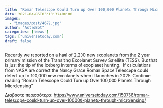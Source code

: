 ```yaml
---
title: "Roman Telescope Could Turn up Over 100,000 Planets Through Microlensing"
date: 2021-04-05T03:13:32+00:00
images:
  - "images/post/4672.jpg"
author: "AstroBot"
categories: ["News"]
tags: ["universetoday.com"]
draft: false
---
```


Recently we reported on a haul of 2,200 new exoplanets from the 2 year primary mission of the Transiting Exoplanet Survey Satellite (TESS). But that is just the tip of the iceberg in terms of exoplanet hunting.  If calculations from NASA are correct the Nancy Grace Roman Space Telescope could detect up to 100,000 new exoplanets when it launches in 2025. Continue reading “Roman Telescope Could Turn up Over 100,000 Planets Through Microlensing” 

Διαβάστε περισσότερα: https://www.universetoday.com/150766/roman-telescope-could-turn-up-over-100000-planets-through-microlensing/
